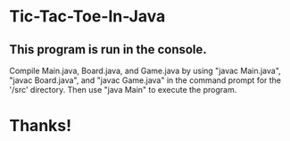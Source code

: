 # Tic-Tac-Toe-In-Java
## This program is run in the console. 
Compile Main.java, Board.java, and Game.java by using "javac Main.java", "javac Board.java", and "javac Game.java" in the command prompt for the '/src' directory. 
Then use "java Main" to execute the program.
# Thanks!
